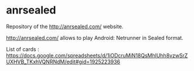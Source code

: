 # anrsealed
Repository of the http://anrsealed.com/ website.

http://anrsealed.com/ allows to play Android: Netrunner in Sealed format.

List of cards :
https://docs.google.com/spreadsheets/d/1iODcruMiN18QsMhlUhh8vzwSrZUXHVB_TKxhVQNRNdM/edit#gid=1925223936
